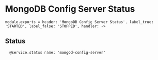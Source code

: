 
# MongoDB Config Server Status

    module.exports = header: 'MongoDB Config Server Status', label_true: 'STARTED', label_false: 'STOPPED', handler: ->

## Status

      @service.status name: 'mongod-config-server'
